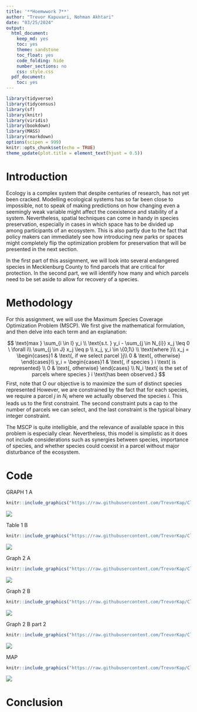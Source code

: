 ```yaml
---
title: '**Hoemwwork 7**'
author: "Trevor Kapuvari, Nohman Akhtari"
date: "03/25/2024"
output:
  html_document:
    keep_md: yes
    toc: yes
    theme: sandstone
    toc_float: yes
    code_folding: hide
    number_sections: no
    css: style.css
  pdf_document:
    toc: yes
---
```


```r
library(tidyverse)
library(tidycensus)
library(sf)
library(knitr)
library(viridis)
library(bookdown)
library(MASS)
library(rmarkdown)
options(scipen = 999)
knitr::opts_chunk$set(echo = TRUE)
theme_update(plot.title = element_text(hjust = 0.5))
```

# Introduction
Ecology is a complex system that despite centuries of research, has not yet been cracked. Modelling ecological systems has so far been close to impossible, not to speak of making predictions on how changing even a seemingly weak variable might affect the coexistence and stability of a system. Nevertheless, spatial techniques can come in handy in species preservation, especially in cases in which space has to be divided up among participants of an ecosystem. This is also partly due to the fact that policy makers can immediately see how introducing new parks or spaces might completely flip the optimization problem for preservation that will be presented in the next section.

In the first part of this assignment, we will look into several endangered species in Mecklenburg County to find parcels that are critical for protection. In the second part, we will identify how many and which parcels need to be set aside to allow for recovery of a species.

# Methodology
For this assignment, we will use the Maximum Species Coverage Optimization Problem (MSCP). We first give the mathematical formulation, and then delve into each term and an explanation:

$$
\text{max } \sum_{i \in I} y_i \\
\text{s.t. } y_i - \sum_{j \in N_{i}} x_j \leq 0 \ \forall i\\
\sum_{j \in J} x_j \leq p \\
x_j, y_i \in \{0,1\} \\
\text{where }\\
x_j = \begin{cases}1 & \text{, if we select parcel }j\\ 0 & \text{, otherwise} \end{cases}\\
y_i = \begin{cases}1 & \text{, if species } i \text{ is represented} \\ 0 & \text{, otherwise} \end{cases} \\
N_i \text{ is the set of parcels where species } i \text{has been observed.}
$$
First, note that O our objective is to maximize the sum of distinct species represented However, we are constrained by the fact that for each species, we require a parcel $j$ in $N_i$ where we actually observed the species $i.$ This leads us to the first constraint. The second constraint puts a cap to the number of parcels we can select, and the last constraint is the typical binary integer constraint.

The MSCP is quite intelligible, and the relevance of available space in this problem is especially clear. Nevertheless, this model is simplistic as it does not include considerations such as synergies between species, importance of species, and whether species could coexist in a parcel without major disturbance of the ecosystem.

# Code

GRAPH 1 A


```r
knitr::include_graphics("https://raw.githubusercontent.com/TrevorKap/Classes_MUSA/main/SpatialOptimization/images/HW7_1A.png")
```

![](https://raw.githubusercontent.com/TrevorKap/Classes_MUSA/main/SpatialOptimization/images/HW7_1A.png)<!-- -->


Table 1 B


```r
knitr::include_graphics("https://raw.githubusercontent.com/TrevorKap/Classes_MUSA/main/SpatialOptimization/images/Table1.B.png")
```

![](https://raw.githubusercontent.com/TrevorKap/Classes_MUSA/main/SpatialOptimization/images/Table1.B.png)<!-- -->

Graph 2 A 


```r
knitr::include_graphics("https://raw.githubusercontent.com/TrevorKap/Classes_MUSA/main/SpatialOptimization/images/HW7_2A.png")
```

![](https://raw.githubusercontent.com/TrevorKap/Classes_MUSA/main/SpatialOptimization/images/HW7_2A.png)<!-- -->

Graph 2 B


```r
knitr::include_graphics("https://raw.githubusercontent.com/TrevorKap/Classes_MUSA/main/SpatialOptimization/images/HW7_2B.png")
```

![](https://raw.githubusercontent.com/TrevorKap/Classes_MUSA/main/SpatialOptimization/images/HW7_2B.png)<!-- -->

Graph 2 B part 2


```r
knitr::include_graphics("https://raw.githubusercontent.com/TrevorKap/Classes_MUSA/main/SpatialOptimization/images/HW7_2B2.png")
```

![](https://raw.githubusercontent.com/TrevorKap/Classes_MUSA/main/SpatialOptimization/images/HW7_2B2.png)<!-- -->


MAP


```r
knitr::include_graphics("https://raw.githubusercontent.com/TrevorKap/Classes_MUSA/main/SpatialOptimization/HW7MAP.png")
```

![](https://raw.githubusercontent.com/TrevorKap/Classes_MUSA/main/SpatialOptimization/HW7MAP.png)<!-- -->



# Conclusion


